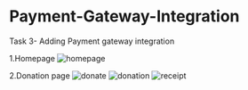 # Payment-Gateway-Integration
Task 3- Adding Payment gateway integration

1.Homepage
![homepage](<img width="1792" alt="image" src="https://user-images.githubusercontent.com/72224429/226358260-e54603a7-bc8b-4914-b8fe-576171eaeb4b.png">)

2.Donation page 
![donate](https://user-images.githubusercontent.com/68149009/129959784-920036b3-3daf-4756-b07c-4a0ae891aa7e.png)
![donation](https://user-images.githubusercontent.com/68149009/129959890-fa392031-cf29-45ba-98e8-34aa7bb0f78c.png)
![receipt](https://user-images.githubusercontent.com/68149009/129959927-b4cc3e3c-d5ec-48d2-a702-fd4de090f35d.png)




